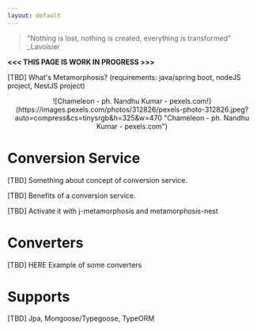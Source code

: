 ```yaml
---
layout: default
---
```


> "Nothing is lost, nothing is created, everything is transformed"
> _Lavoisier

**<<< THIS PAGE IS WORK IN PROGRESS >>>**

[TBD] What's Metamorphosis? (requirements: java/spring boot, nodeJS project, NestJS project)

<center>
![Chameleon - ph. Nandhu Kumar - pexels.com!](https://images.pexels.com/photos/312826/pexels-photo-312826.jpeg?auto=compress&cs=tinysrgb&h=325&w=470 "Chameleon - ph. Nandhu Kumar - pexels.com")
</center>

# Conversion Service

[TBD] Something about concept of conversion service.

[TBD] Benefits of a conversion service.

[TBD] Activate it with j-metamorphosis and metamorphosis-nest

# Converters

[TBD] HERE Example of some converters

# Supports

[TBD] Jpa, Mongoose/Typegoose, TypeORM

